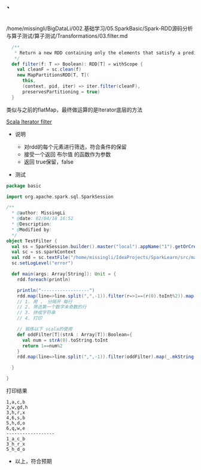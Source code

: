 # `

/home/missingli/BigDataLi/002.基础学习/05.SparkBasic/Spark-RDD源码分析与算子测试/算子测试/Transformations/03.filter.md
```scala
  /**
   * Return a new RDD containing only the elements that satisfy a predicate.
   */
  def filter(f: T => Boolean): RDD[T] = withScope {
    val cleanF = sc.clean(f)
    new MapPartitionsRDD[T, T](
      this,
      (context, pid, iter) => iter.filter(cleanF),
      preservesPartitioning = true)
  }
```

类似与之前的flatMap，最终做运算的是Iterator底层的方法


[Scala Iterator filter](../../../../06.ScalaBasic/ScalaCollection/Iterator/ScalaIterator-filter.md)

- 说明
  - 对rdd的每个元素进行筛选，符合条件的保留
  - 接受一个返回 布尔值 的函数作为参数
  - 返回 true保留，false

- 测试

```scala
package basic

import org.apache.spark.sql.SparkSession

/**
  * @author: MissingLi
  * @date: 02/04/18 16:52
  * @Description:
  * @Modified by:
  */
object TestFilter {
  val ss = SparkSession.builder().master("local").appName("1").getOrCreate()
  val sc = ss.sparkContext
  val rdd = sc.textFile("/home/missingli/IdeaProjects/SparkLearn/src/main/resources/sparkbasic.txt")
  sc.setLogLevel("error")

  def main(args: Array[String]): Unit = {
    rdd.foreach(println)

    println("------------------")
    rdd.map(line=>line.split(",",-1)).filter(r=>1==(r(0).toInt%2)).map(_.mkString("_")).foreach(println)
    // 1. 用 ， 分隔开 每行
    // 2. 筛选第一个数字未奇数的行
    // 3. 拼成字符串
    // 4. 打印

    // 锻炼以下 scala的使用 
    def oddFilter[T](strA : Array[T]):Boolean={
      val num = strA(0).toString.toInt
      return 1==num%2
    }
    rdd.map(line=>line.split(",",-1)).filter(oddFilter).map(_.mkString("_")).foreach(println)

  }

}
```
打印结果
```note
1,a,c,b
2,w,gd,h
3,h,r,x
4,6,s,b
5,h,d,o
6,q,w,e
------------------
1_a_c_b
3_h_r_x
5_h_d_o
```

- 以上，符合预期